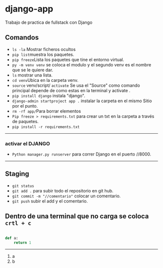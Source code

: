 # django-app

Trabajo de practica de fullstack con Django

## Comandos

- `ls -la` Mostrar ficheros ocultos 
- `pip list`muestra los paquetes.
- `pip freeze`Lista los paquetes que tine el entorno virtual.
- `py -m venv venv` se coloca el modulo y el segundo venv es el nombre que se le quiere dar.
- `ls` mostrar una lista.
- `cd venv`Ubica en la carpeta venv.
- `source` venv/script/ `activate` Se usa el "Source" como comando principal depende de como estas en la terminal y activate .
- `pip install django` instala "django".
- `django-admin startproject app .` instalar la carpeta en el mismo Sitio por el punto.
- `rm -rf app/`Para borrar  elementos 
- `Pip freeze > requirements.txt` para crear un txt en la carpeta  a través de paquetes.
- `pip install -r requirements.txt`
---
### activar el DJANGO
- `Python manager.py runserver` para correr Django en el puerto //8000.
---
## Staging
- `git status`
- `git add .` para subir todo el repositorio en git hub.
- `git commit -m "//comentario"` colocar un comentario.
- `git push` subir el add y el comentario.

Dentro de una terminal que no carga se coloca `crtl + c`
---

```python

def a:
    return 1
```

---

1. a
2. b


